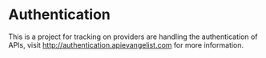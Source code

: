 Authentication
==============

This is a project for tracking on providers are handling the authentication of APIs, visit http://authentication.apievangelist.com for more information.